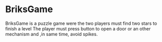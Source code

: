 # BriksGame
BriksGame is a puzzle game were the two players must find two stars to finish a level
The player must press button to open a door or an other mechanism and ,in same time, avoid spikes. 
